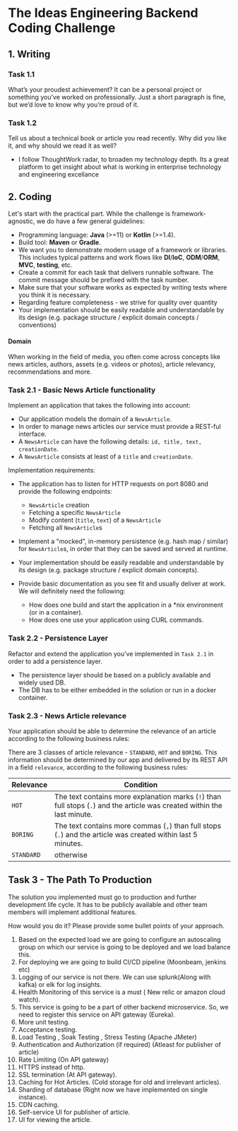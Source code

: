 # The Ideas Engineering Backend Coding Challenge
## 1. Writing
### Task 1.1
What’s your proudest achievement?
It can be a personal project or something you’ve worked on professionally. Just a short paragraph is fine, but we’d love to know why you’re proud of it.



### Task 1.2
Tell us about a technical book or article you read recently. Why did you like it, and why should we read it as well?
- I follow ThoughtWork radar, to broaden my technology depth. Its a great platform to get insight about what is working in enterprise technology and engineering excellance

## 2. Coding
Let's start with the practical part.
While the challenge is framework-agnostic, we do have a few general guidelines:

* Programming language: **Java** (>=11) or **Kotlin** (>=1.4).
* Build tool: **Maven** or **Gradle**.
* We want you to demonstrate modern usage of a framework or libraries. This includes typical patterns and work flows like **DI**/**IoC**, **ODM**/**ORM**, **MVC**, **testing**, etc.
* Create a commit for each task that delivers runnable software. The commit message should be prefixed with the task number.
* Make sure that your software works as expected by writing tests where you think it is necessary.
* Regarding feature completeness - we strive for quality over quantity
* Your implementation should be easily readable and understandable by its design (e.g. package structure / explicit domain concepts / conventions)

#### Domain
When working in the field of media, you often come across concepts like news articles, authors, assets (e.g. videos or photos), article relevancy, recommendations and more.

### Task 2.1 - Basic News Article functionality
Implement an application that takes the following into account:

* Our application models the domain of a `NewsArticle`. 
* In order to manage news articles our service must provide a REST-ful interface.
* A `NewsArticle` can have the following details: `id, title, text, creationDate`. 
* A `NewsArticle` consists at least of a `title` and `creationDate`.

Implementation requirements:
* The application has to listen for HTTP requests on port 8080 and provide the following endpoints:
    * `NewsArticle` creation
    * Fetching a specific `NewsArticle`
    * Modify content (`title`, `text`) of a `NewsArticle`
    * Fetching all `NewsArticle`s
    
* Implement a "mocked", in-memory persistence (e.g. hash map / similar) for `NewsArticle`s, in order that they can be saved and served at runtime.
* Your implementation should be easily readable and understandable by its design (e.g. package structure / explicit domain concepts).
* Provide basic documentation as you see fit and usually deliver at work. We will definitely need the following:
    * How does one build and start the application in a *nix environment (or in a container).
    * How does one use your application using CURL commands.

### Task 2.2 - Persistence Layer
Refactor and extend the application you've implemented in `Task 2.1` in order to add a persistence layer.

* The persistence layer should be based on a publicly available and widely used DB.
* The DB has to be either embedded in the solution or run in a docker container.

### Task 2.3 - News Article relevance
Your application should be able to determine the relevance of an article according to the following business rules:

There are 3 classes of article relevance - `STANDARD`, `HOT` and `BORING`. 
This information should be determined by our app and delivered by its REST API in a field `relevance`, 
according to the following business rules: 

Relevance | Condition
--- | ---
`HOT` | The text contains more explanation marks (`!`) than full stops (`.`) and the article was created within the last minute.
`BORING` | The text contains more commas (`,`) than full stops (`.`) and the article was created within last 5 minutes.
`STANDARD` | otherwise

## Task 3 - The Path To Production

The solution you implemented must go to production and further development life cycle. It has to be publicly available and other team members will implement additional features. 
 
How would you do it? Please provide some bullet points of your approach.

1. Based on the expected load we are going to configure an autoscaling group on which our service is going to be deployed and we load balance this.
2. For deploying we are going to build CI/CD pipeline (Moonbeam, jenkins etc)
3. Logging of our service is not there. We can use splunk(Along with kafka) or elk for log insights.
4. Health Monitoring of this service is a must ( New relic or amazon cloud watch).
5. This service is going to be a part of other backend microservice. So, we need to register this service on API gateway (Eureka).
6. More unit testing.
7. Acceptance testing.
8. Load Testing , Soak Testing , Stress Testing (Apache JMeter)
9. Authentication and Authorization (if required) (Atleast for publisher of article)
10. Rate Limiting (On API gateway)
11. HTTPS instead of http.
12. SSL termination (At API gateway).
13. Caching for Hot Articles. (Cold storage for old and irrelevant articles).
14. Sharding of database (Right now we have implemented on single instance).
15. CDN caching.
16. Self-service UI for publisher of article.
17. UI for viewing the article.



